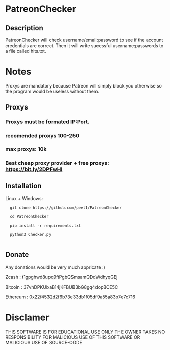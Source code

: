 # PatreonChecker

## Description 
PatreonChecker will check username/email:password to see if the account credentials are correct. Then it will write sucessful username:passwords to a file called hits.txt. 

# Notes
Proxys are mandatory because Patreon will simply block you otherwise so the program would be useless without them.
## Proxys
### Proxys must be formated IP:Port.
### recomended proxys 100-250
### max proxys: 10k

### Best cheap proxy provider + free proxys: https://bit.ly/2DPFwHI

## Installation
Linux + Windows:
```
  git clone https://github.com/peel1/PatreonChecker
  
  cd PatreonChecker
  
  pip install -r requirements.txt
  
  python3 Checker.py
  
 ```

## Donate
Any donations would be very much appricate :)

Zcash : t1gpghwd8upq9ftPgbQSmsamQDdWdhyqGEj

Bitcoin : 37vhDPKUbaB14jKFBUB3bG8gq4dopBCE5C

Ethereum : 0x22f4532d2f6b73e33db1f05df9a55a83b7e7c716 


# Disclamer
THIS SOFTWARE IS FOR EDUCATIONAL USE ONLY THE OWNER TAKES NO RESPONSIBILITY FOR MALICIOUS USE OF THIS SOFTWARE OR MALICIOUS USE OF SOURCE-CODE
